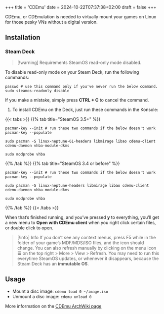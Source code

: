 +++
title = 'CDEmu'
date = 2024-10-22T07:37:38+02:00
draft = false
+++

CDEmu, or CDEmulation is needed to virtually mount your games on Linux for those pesky VNs without a digital version.

## Installation

### Steam Deck

> [!warning] Requirements
> SteamOS read-only mode disabled.

To disable read-only mode on your Steam Deck, run the following commands:

```
passwd # use this command only if you've never run the below command.
sudo steamos-readonly disable
```
If you make a mistake, simply press **CTRL + C** to cancel the command.

1. To install CDEmu on the Deck, just run these commands in the Konsole:

{{< tabs >}}
{{% tab title="SteamOS 3.5+" %}}
```
pacman-key --init # run these two commands if the below doesn't work
pacman-key --populate

sudo pacman -S linux-neptune-61-headers libmirage libao cdemu-client cdemu-daemon vhba-module-dkms

sudo modprobe vhba
```
{{% /tab %}}
{{% tab title="SteamOS 3.4 or before" %}}
```
pacman-key --init # run these two commands if the below doesn't work
pacman-key --populate

sudo pacman -S linux-neptune-headers libmirage libao cdemu-client cdemu-daemon vhba-module-dkms

sudo modprobe vhba
```
{{% /tab %}}
{{< /tabs >}}

When that’s finished running, and you’ve pressed **y** to everything, you’ll get a new menu to **Open with CDEmu client** when you right click certain files, or double click to open.

> [!info] Info
> If you don’t see any context menus, press F5 while in the folder of your game’s MDF/MDS/ISO files, and the icon should change.
> You can also refresh manually by clicking on the menu icon **☰** on the top right > More > View > Refresh.
> You may need to run this everytime SteamOS updates, or whenever it disappears, because the Steam Deck has an **immutable OS**.

## Usage

* Mount a disc image: `cdemu load 0 ~/image.iso`
* Unmount a disc image: `cdemu unload 0`

More information on the [CDEmu ArchWiki page](https://wiki.archlinux.org/title/CDemu)
